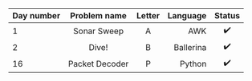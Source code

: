 | Day number |  Problem name  | Letter |  Language | Status |
| ---------- | :------------: | :----: | --------: | :----: |
| 1          |  Sonar Sweep   |   A    |       AWK |   ✔️    |
| 2          |     Dive!      |   B    | Ballerina |   ✔️    |
| 16         | Packet Decoder |   P    |    Python |   ✔️    |
